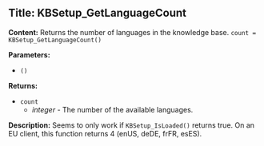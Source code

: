 ## Title: KBSetup_GetLanguageCount

**Content:**
Returns the number of languages in the knowledge base.
`count = KBSetup_GetLanguageCount()`

**Parameters:**
- `()` 

**Returns:**
- `count`
  - *integer* - The number of the available languages.

**Description:**
Seems to only work if `KBSetup_IsLoaded()` returns true.
On an EU client, this function returns 4 (enUS, deDE, frFR, esES).